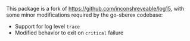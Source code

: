 This package is a fork of https://github.com/inconshreveable/log15, with some
minor modifications required by the go-sberex codebase:

 * Support for log level `trace`
 * Modified behavior to exit on `critical` failure
